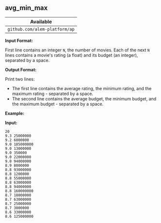 ## avg_min_max


| Available                     |
| ----------------------------- |
| `github.com/alem-platform/ap` |


**Input Format:**

First line contains an integer `N`, the number of movies.
Each of the next `N` lines contains a movie's rating (a float) and its budget (an integer), separated by a space.

**Output Format:**

Print two lines:
- The first line contains the average rating, the minimum rating, and the maximum rating - separated by a space.
- The second line contains the average budget, the minimum budget, and the maximum budget - separated by a space.

**Example:**

**Input:**
```
20
9.3 25000000
9.2 6000000
9.0 185000000
9.0 13000000
9.0 350000
9.0 22000000
9.0 94000000
8.9 8000000
8.8 93000000
8.8 1200000
8.8 55000000
8.8 63000000
8.8 94000000
8.8 160000000
8.7 18000000
8.7 63000000
8.7 25000000
8.7 3000000
8.6 33000000
8.6 125000000
```
